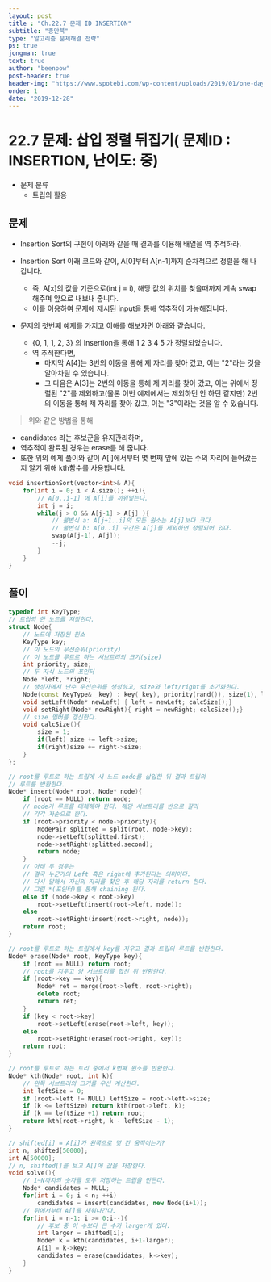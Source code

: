 ```yaml
---
layout: post
title : "Ch.22.7 문제 ID INSERTION"
subtitle: "종만북"
type: "알고리즘 문제해결 전략"
ps: true
jongman: true
text: true
author: "beenpow"
post-header: true
header-img: "https://www.spotebi.com/wp-content/uploads/2019/01/one-day-day-one-workout-motivation-spotebi.jpg"
order: 1
date: "2019-12-28"
---
```


# 22.7 문제: 삽입 정렬 뒤집기( 문제ID : INSERTION, 난이도: 중)
[algo]: <https://algospot.com/judge/problem/read/INSERTION>

- 문제 분류
    - 트립의 활용

## 문제

- Insertion Sort의 구현이 아래와 같을 때 결과를 이용해 배열을 역 추적하라.
- Insertion Sort 아래 코드와 같이, A[0]부터 A[n-1]까지 순차적으로 정렬을 해 나갑니다.
    - 즉, A[x]의 값을 기준으로(int j = i), 해당 값의 위치를 찾을때까지 계속 swap해주며 앞으로 내보내
      줍니다.
    - 이를 이용하여 문제에 제시된 input을 통해 역추적이 가능해집니다.

- 문제의 첫번째 예제를 가지고 이해를 해보자면 아래와 같습니다.
    - {0, 1, 1, 2, 3} 의 Insertion을 통해 1 2 3 4 5 가 정렬되었습니다.
    - 역 추적한다면,
        - 마지막 A[4]는 3번의 이동을 통해 제 자리를 찾아 갔고, 이는 "2"라는 것을 알아차릴 수
          있습니다.
        - 그 다음은 A[3]는 2번의 이동을 통해 제 자리를 찾아 갔고, 이는 위에서 정렬된 "2"를
          제외하고(물론 이번 예제에서는 제외하던 안 하던 같지만) 2번의 이동을 통해 제 자리를 찾아
          갔고, 이는 "3"이라는 것을 알 수 있습니다.

> 위와 같은 방법을 통해
- candidates 라는 후보군을 유지관리하며,
- 역추적이 완료된 경우는 erase를 해 줍니다.
- 또한 위의 예제 풀이와 같이 A[i]에서부터 몇 번째 앞에 있는 수의 자리에 들어갔는지 알기 위해
  kth함수를 사용합니다.

```cpp
void insertionSort(vector<int>& A){
    for(int i = 0; i < A.size(); ++i){
        // A[0..i-1] 에 A[i]를 끼워넣는다.
        int j = i;
        while(j > 0 && A[j-1] > A[j] ){
            // 불변식 a: A[j+1..i]의 모든 원소는 A[j]보다 크다.
            // 불변식 b: A[0..i] 구간은 A[j]를 제외하면 정렬되어 있다.
            swap(A[j-1], A[j]);
            --j;
        }
    }
}
```

## 풀이

```cpp
typedef int KeyType;
// 트립의 한 노드를 저장한다.
struct Node{
    // 노드에 저장된 원소
    KeyType key;
    // 이 노드의 우선순위(priority)
    // 이 노드를 루트로 하는 서브트리의 크기(size)
    int priority, size;
    // 두 자식 노드의 포인터
    Node *left, *right;
    // 생성자에서 난수 우선순위를 생성하고, size와 left/right를 초기화한다.
    Node(const KeyType& _key) : key(_key), priority(rand()), size(1), left(NULL), right(NULL){}
    void setLeft(Node* newLeft) { left = newLeft; calcSize();}
    void setRight(Node* newRight){ right = newRight; calcSize();}
    // size 멤버를 갱신한다.
    void calcSize(){
        size = 1;
        if(left) size += left->size;
        if(right)size += right->size;
    }
};

// root를 루트로 하는 트립에 새 노드 node를 삽입한 뒤 결과 트립의
// 루트를 반환한다.
Node* insert(Node* root, Node* node){
    if (root == NULL) return node;
    // node가 루트를 대체해야 한다. 해당 서브트리를 반으로 잘라
    // 각각 자손으로 한다.
    if (root->priority < node->priority){
        NodePair splitted = split(root, node->key);
        node->setLeft(splitted.first);
        node->setRight(splitted.second);
        return node;
    }
    // 아래 두 경우는
    // 결국 누군가의 Left 혹은 right에 추가된다는 의미이다.
    // 다시 말해서 자신의 자리를 찾은 후 해당 자리를 return 한다.
    // 그럼 *(포인터)를 통해 chaining 된다.
    else if (node->key < root->key)
        root->setLeft(insert(root->left, node));
    else
        root->setRight(insert(root->right, node));
    return root;
}

// root를 루트로 하는 트립에서 key를 지우고 결과 트립의 루트를 반환한다.
Node* erase(Node* root, KeyType key){
    if (root == NULL) return root;
    // root를 지우고 양 서브트리를 합친 뒤 반환한다.
    if (root->key == key){
        Node* ret = merge(root->left, root->right);
        delete root;
        return ret;
    }
    if (key < root->key)
        root->setLeft(erase(root->left, key));
    else
        root->setRight(erase(root->right, key));
    return root;
}

// root를 루트로 하는 트리 중에서 k번째 원소를 반환한다.
Node* kth(Node* root, int k){
    // 왼쪽 서브트리의 크기를 우선 계산한다.
    int leftSize = 0;
    if (root->left != NULL) leftSize = root->left->size;
    if (k <= leftSize) return kth(root->left, k);
    if (k == leftSize +1) return root;
    return kth(root->right, k - leftSize - 1);
}

// shifted[i] = A[i]가 왼쪽으로 몇 칸 움직이는가?
int n, shifted[50000];
int A[50000];
// n, shifted[]를 보고 A[]에 값을 저장한다.
void solve(){
    // 1~N까지의 숫자를 모두 저장하는 트립을 만든다.
    Node* candidates = NULL;
    for(int i = 0; i < n; ++i)
        candidates = insert(candidates, new Node(i+1));
    // 뒤에서부터 A[]를 채워나간다.
    for(int i = n-1; i >= 0;i--){
        // 후보 중 이 수보다 큰 수가 larger개 있다.
        int larger = shifted[i];
        Node* k = kth(candidates, i+1-larger);
        A[i] = k->key;
        candidates = erase(candidates, k->key);
    }
}
```
